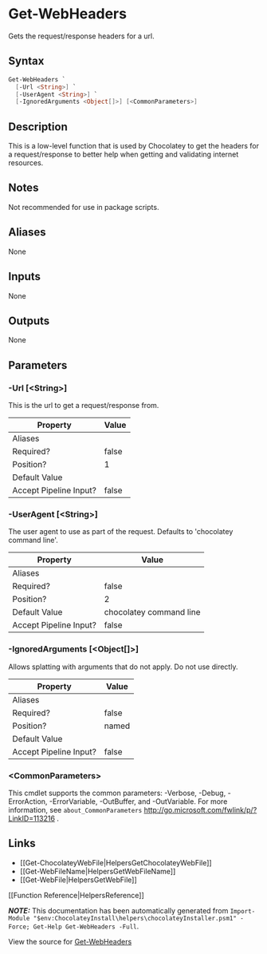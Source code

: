 ﻿# Get-WebHeaders

Gets the request/response headers for a url.

## Syntax

~~~powershell
Get-WebHeaders `
  [-Url <String>] `
  [-UserAgent <String>] `
  [-IgnoredArguments <Object[]>] [<CommonParameters>]
~~~

## Description

This is a low-level function that is used by Chocolatey to get the
headers for a request/response to better help when getting and
validating internet resources.

## Notes

Not recommended for use in package scripts.

## Aliases

None

## Inputs

None

## Outputs

None

## Parameters

###  -Url [&lt;String&gt;]
This is the url to get a request/response from.

Property               | Value
---------------------- | -----
Aliases                | 
Required?              | false
Position?              | 1
Default Value          | 
Accept Pipeline Input? | false
 
###  -UserAgent [&lt;String&gt;]
The user agent to use as part of the request. Defaults to 'chocolatey
command line'.

Property               | Value
---------------------- | -----------------------
Aliases                | 
Required?              | false
Position?              | 2
Default Value          | chocolatey command line
Accept Pipeline Input? | false
 
###  -IgnoredArguments [&lt;Object[]&gt;]
Allows splatting with arguments that do not apply. Do not use directly.

Property               | Value
---------------------- | -----
Aliases                | 
Required?              | false
Position?              | named
Default Value          | 
Accept Pipeline Input? | false
 
### &lt;CommonParameters&gt;

This cmdlet supports the common parameters: -Verbose, -Debug, -ErrorAction, -ErrorVariable, -OutBuffer, and -OutVariable. For more information, see `about_CommonParameters` http://go.microsoft.com/fwlink/p/?LinkID=113216 .


## Links

 * [[Get-ChocolateyWebFile|HelpersGetChocolateyWebFile]]
 * [[Get-WebFileName|HelpersGetWebFileName]]
 * [[Get-WebFile|HelpersGetWebFile]]


[[Function Reference|HelpersReference]]

***NOTE:*** This documentation has been automatically generated from `Import-Module "$env:ChocolateyInstall\helpers\chocolateyInstaller.psm1" -Force; Get-Help Get-WebHeaders -Full`.

View the source for [Get-WebHeaders](https://github.com/chocolatey/choco/tree/stable/src/chocolatey.resources/helpers/functions/Get-WebHeaders.ps1)
